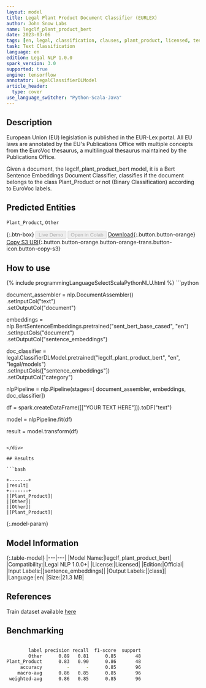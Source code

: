 ```yaml
---
layout: model
title: Legal Plant Product Document Classifier (EURLEX)
author: John Snow Labs
name: legclf_plant_product_bert
date: 2023-03-06
tags: [en, legal, classification, clauses, plant_product, licensed, tensorflow]
task: Text Classification
language: en
edition: Legal NLP 1.0.0
spark_version: 3.0
supported: true
engine: tensorflow
annotator: LegalClassifierDLModel
article_header:
  type: cover
use_language_switcher: "Python-Scala-Java"
---
```


## Description

European Union (EU) legislation is published in the EUR-Lex portal. All EU laws are annotated by the EU's Publications Office with multiple concepts from the EuroVoc thesaurus, a multilingual thesaurus maintained by the Publications Office.

Given a document, the legclf_plant_product_bert model, it is a Bert Sentence Embeddings Document Classifier, classifies if the document belongs to the class Plant_Product or not (Binary Classification) according to EuroVoc labels.

## Predicted Entities

`Plant_Product`, `Other`

{:.btn-box}
<button class="button button-orange" disabled>Live Demo</button>
<button class="button button-orange" disabled>Open in Colab</button>
[Download](https://s3.amazonaws.com/auxdata.johnsnowlabs.com/legal/models/legclf_plant_product_bert_en_1.0.0_3.0_1678111757503.zip){:.button.button-orange}
[Copy S3 URI](s3://auxdata.johnsnowlabs.com/legal/models/legclf_plant_product_bert_en_1.0.0_3.0_1678111757503.zip){:.button.button-orange.button-orange-trans.button-icon.button-copy-s3}

## How to use



<div class="tabs-box" markdown="1">
{% include programmingLanguageSelectScalaPythonNLU.html %}
```python

document_assembler = nlp.DocumentAssembler()\
    .setInputCol("text")\
    .setOutputCol("document")

embeddings = nlp.BertSentenceEmbeddings.pretrained("sent_bert_base_cased", "en")\
    .setInputCols("document")\
    .setOutputCol("sentence_embeddings")

doc_classifier = legal.ClassifierDLModel.pretrained("legclf_plant_product_bert", "en", "legal/models")\
    .setInputCols(["sentence_embeddings"])\
    .setOutputCol("category")

nlpPipeline = nlp.Pipeline(stages=[
    document_assembler, 
    embeddings,
    doc_classifier])

df = spark.createDataFrame([["YOUR TEXT HERE"]]).toDF("text")

model = nlpPipeline.fit(df)

result = model.transform(df)

```

</div>

## Results

```bash

+-------+
|result|
+-------+
|[Plant_Product]|
|[Other]|
|[Other]|
|[Plant_Product]|

```

{:.model-param}
## Model Information

{:.table-model}
|---|---|
|Model Name:|legclf_plant_product_bert|
|Compatibility:|Legal NLP 1.0.0+|
|License:|Licensed|
|Edition:|Official|
|Input Labels:|[sentence_embeddings]|
|Output Labels:|[class]|
|Language:|en|
|Size:|21.3 MB|

## References

Train dataset available [here](https://huggingface.co/datasets/lex_glue)

## Benchmarking

```bash

        label precision recall  f1-score  support
        Other      0.89   0.81      0.85       48
Plant_Product      0.83   0.90      0.86       48
     accuracy         -      -      0.85       96
    macro-avg      0.86   0.85      0.85       96
 weighted-avg      0.86   0.85      0.85       96
```
